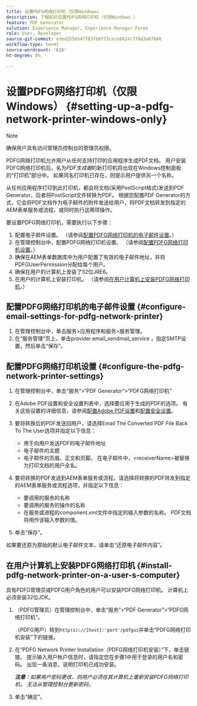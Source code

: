 ```yaml
---
title: 设置PDFG网络打印机（仅限Windows）
description: 了解如何设置PDFG网络打印机（仅限Windows ）
feature: PDF Generator
solution: Experience Manager, Experience Manager Forms
role: User, Developer
source-git-commit: eded255b54ff83f60f73cece8824c778d3a87680
workflow-type: tm+mt
source-wordcount: '616'
ht-degree: 0%

---
```


# 设置PDFG网络打印机（仅限Windows） {#setting-up-a-pdfg-network-printer-windows-only}

>[!NOTE]
> 
> 确保用户具有访问管理员控制台的管理员权限。

PDFG网络打印机允许用户从任何支持打印的应用程序生成PDF文档。 用户安装PDFG网络打印机后，名为&#x200B;*PDF生成器*&#x200B;的新打印机将出现在Windows控制面板的“打印机”部分中。 如果同名打印机已存在，则提示用户提供另一个名称。

从任何应用程序打印到此打印机，都会将文档(采用PostScript格式)发送到PDF Generator，后者将PostScript文件转换为PDF。 根据您配置PDF Generator的方式，它会将PDF文档作为电子邮件的附件发送给用户，将PDF文档转发到指定的AEM表单服务或流程，或同时执行这两项操作。

要设置PDFG网络打印机，需要执行以下步骤：

1. 配置电子邮件设置。 （请参阅[配置PDFG网络打印机的电子邮件设置](setting-pdfg-network-printer-windows.md#configure-email-settings-for-pdfg-network-printer)。）
1. 在管理控制台中，配置PDFG网络打印机设置。 （请参阅[配置PDFG网络打印机设置](setting-pdfg-network-printer-windows.md#configure-the-pdfg-network-printer-settings)。）
1. 确保在AEM表单数据库中为用户配置了有效的电子邮件地址，并将PDFGUserPermission分配给每个用户。<!-- Fix broken link See Setting up and organizing users -->
1. 确保在用户的计算机上安装了32位JRE6。
1. 在用户的计算机上安装打印机。 （请参阅[在用户计算机上安装PDFG网络打印机](setting-pdfg-network-printer-windows.md#install-pdfg-network-printer-on-a-user-s-computer)。）

## 配置PDFG网络打印机的电子邮件设置 {#configure-email-settings-for-pdfg-network-printer}

1. 在管理控制台中，单击服务>应用程序和服务>服务管理。
1. 在“服务管理”页上，单击provider.email_sendmail_service ，指定SMTP设置，然后单击“保存”。

## 配置PDFG网络打印机设置 {#configure-the-pdfg-network-printer-settings}

1. 在管理控制台中，单击“服务”>“PDF Generator”>“PDFG网络打印机”
1. 在Adobe PDF设置和安全设置列表中，选择要应用于生成的PDF的选项。 有关这些设置的详细信息，请参阅[配置Adobe PDF设置](/help/forms/using/admin-help/configuring-pdf-settings.md#configuring-adobe-pdf-settings)和[配置安全设置](/help/forms/using/admin-help/configuring-security-settings.md#configuring-security-settings)。
1. 要将转换后的PDF发送回用户，请选择Email The Converted PDF File Back To The User选项并指定以下信息：

   * 用于向用户发送PDF的电子邮件地址
   * 电子邮件的主题
   * 电子邮件的页眉、正文和页脚。 在电子邮件中，&lt;receiverName>被替换为打印文档的用户全名。

1. 要将转换的PDF发送到AEM表单服务或流程，请选择将转换的PDF转发到指定的AEM表单服务或流程选项，并指定以下信息：

   * 要调用的服务的名称
   * 要调用的服务的操作的名称
   * 在服务或进程的component.xml文件中指定的输入参数的名称。 PDF文档将用作该输入参数的值。

1. 单击“保存”。

如果要还原为原始的默认电子邮件文本，请单击“还原电子邮件内容”。

## 在用户计算机上安装PDFG网络打印机 {#install-pdfg-network-printer-on-a-user-s-computer}

具有PDFG管理员或PDFG用户角色的用户可以安装PDFG网络打印机。 计算机上必须安装32位JDK。

1. （PDFG管理员）在管理控制台中，单击“服务”>“PDF Generator”>“PDFG网络打印机”。

   （PDFG用户）转到`http(s)://[host]:'port'/pdfgui`并单击“PDFG网络打印机安装”下的链接。

1. 在“PDFG Network Printer Installation（PDFG网络打印机安装）”下，单击链接。 提示输入用户帐户信息时，请指定您在步骤1中用于登录的用户名和密码。 出现一条消息，说明打印机已成功安装。

   ***注意&#x200B;**：如果用户密码更改，则用户必须在其计算机上重新安装PDFG网络打印机。 无法从管理控制台更新密码。*

1. 单击“确定”。
